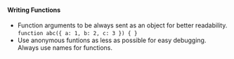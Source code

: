 #### Writing Functions
- Function arguments to be always sent as an object for better readability.<br />
  `function abc({ a: 1, b: 2, c: 3 }) { }`<br />
- Use anonymous funtions as less as possible for easy debugging. Always use names for functions.
